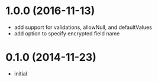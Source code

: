 # 1.0.0 (2016-11-13)

  * add support for validations, allowNull, and defaultValues
  * add option to specify encrypted field name

# 0.1.0 (2014-11-23)

  * initial


